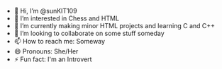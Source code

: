 - 👋 Hi, I’m @sunKIT109
- 👀 I’m interested in Chess and HTML
- 🌱 I’m currently making minor HTML projects and learning C and C++
- 💞️ I’m looking to collaborate on some stuff someday
- 📫 How to reach me: Someway
- 😄 Pronouns: She/Her
- ⚡ Fun fact: I'm an Introvert

<!---
sunKIT109/sunKIT109 is a ✨ special ✨ repository because its `README.md` (this file) appears on your GitHub profile.
You can click the Preview link to take a look at your changes.
--->
